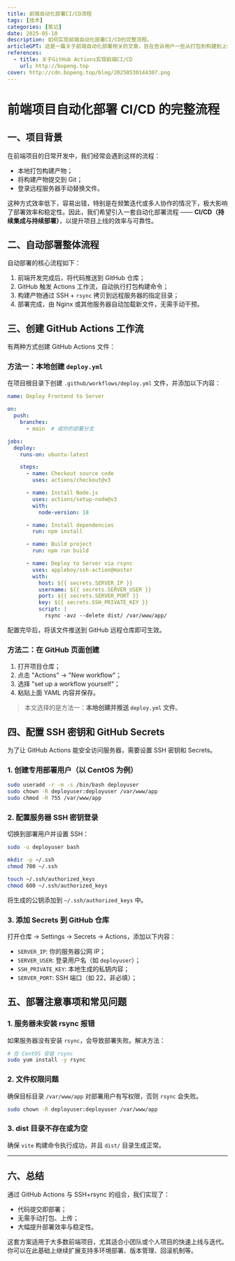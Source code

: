 ```yaml
---
title: 前端自动化部署CI/CD流程
tags: [技术]
categories: [笔记]
date: 2025-05-10
description: 如何实现前端自动化部署CI/CD的完整流程。
articleGPT: 这是一篇关于前端自动化部署相关的文章，旨在告诉用户一些从打包到构建到上传的流程。
references:
  - title: 关于GitHub Actions实现前端CI/CD
    url: http://bopeng.top
cover: http://cdn.bopeng.top/blog/20250530144307.png
---
```




# 前端项目自动化部署 CI/CD 的完整流程

## 一、项目背景

在前端项目的日常开发中，我们经常会遇到这样的流程：

- 本地打包构建产物；
- 将构建产物提交到 Git；
- 登录远程服务器手动替换文件。

这种方式效率低下，容易出错，特别是在频繁迭代或多人协作的情况下，极大影响了部署效率和稳定性。因此，我们希望引入一套自动化部署流程 —— **CI/CD（持续集成与持续部署）**，以提升项目上线的效率与可靠性。

## 二、自动部署整体流程

自动部署的核心流程如下：

1. 前端开发完成后，将代码推送到 GitHub 仓库；
2. GitHub 触发 Actions 工作流，自动执行打包构建命令；
3. 构建产物通过 SSH + `rsync` 拷贝到远程服务器的指定目录；
4. 部署完成，由 Nginx 或其他服务器自动加载新文件，无需手动干预。

## 三、创建 GitHub Actions 工作流

有两种方式创建 GitHub Actions 文件：

### 方法一：本地创建 `deploy.yml`

在项目根目录下创建 `.github/workflows/deploy.yml` 文件，并添加以下内容：

```yaml
name: Deploy Frontend to Server

on:
  push:
    branches:
      - main  # 或你的部署分支

jobs:
  deploy:
    runs-on: ubuntu-latest

    steps:
      - name: Checkout source code
        uses: actions/checkout@v3

      - name: Install Node.js
        uses: actions/setup-node@v3
        with:
          node-version: 18

      - name: Install dependencies
        run: npm install

      - name: Build project
        run: npm run build

      - name: Deploy to Server via rsync
        uses: appleboy/ssh-action@master
        with:
          host: ${{ secrets.SERVER_IP }}
          username: ${{ secrets.SERVER_USER }}
          port: ${{ secrets.SERVER_PORT }}
          key: ${{ secrets.SSH_PRIVATE_KEY }}
          script: |
            rsync -avz --delete dist/ /var/www/app/
```

配置完毕后，将该文件推送到 GitHub 远程仓库即可生效。

### 方法二：在 GitHub 页面创建

1. 打开项目仓库；
2. 点击 "Actions" → "New workflow"；
3. 选择 "set up a workflow yourself"；
4. 粘贴上面 YAML 内容并保存。

> 本文选择的是方法一：**本地创建并推送 `deploy.yml` 文件**。

## 四、配置 SSH 密钥和 GitHub Secrets

为了让 GitHub Actions 能安全访问服务器，需要设置 SSH 密钥和 Secrets。

### 1. 创建专用部署用户（以 CentOS 为例）

```bash
sudo useradd -r -m -s /bin/bash deployuser
sudo chown -R deployuser:deployuser /var/www/app
sudo chmod -R 755 /var/www/app
```

### 2. 配置服务器 SSH 密钥登录

切换到部署用户并设置 SSH：

```bash
sudo -u deployuser bash

mkdir -p ~/.ssh
chmod 700 ~/.ssh

touch ~/.ssh/authorized_keys
chmod 600 ~/.ssh/authorized_keys
```

将生成的公钥添加到 `~/.ssh/authorized_keys` 中。

### 3. 添加 Secrets 到 GitHub 仓库

打开仓库 → Settings → Secrets → Actions，添加以下内容：

- `SERVER_IP`: 你的服务器公网 IP；
- `SERVER_USER`: 登录用户名（如 `deployuser`）；
- `SSH_PRIVATE_KEY`: 本地生成的私钥内容；
- `SERVER_PORT`: SSH 端口（如 22，非必填）；

## 五、部署注意事项和常见问题

### 1. 服务器未安装 rsync 报错

如果服务器没有安装 `rsync`，会导致部署失败。解决方法：

```bash
# 在 CentOS 安装 rsync
sudo yum install -y rsync
```

### 2. 文件权限问题

确保目标目录 `/var/www/app` 对部署用户有写权限，否则 `rsync` 会失败。

```bash
sudo chown -R deployuser:deployuser /var/www/app
```

### 3. dist 目录不存在或为空

确保 `vite` 构建命令执行成功，并且 `dist/` 目录生成正常。

---

## 六、总结

通过 GitHub Actions 与 SSH+rsync 的组合，我们实现了：

- 代码提交即部署；
- 无需手动打包、上传；
- 大幅提升部署效率与稳定性。

这套方案适用于大多数前端项目，尤其适合小团队或个人项目的快速上线与迭代。你可以在此基础上继续扩展支持多环境部署、版本管理、回滚机制等。